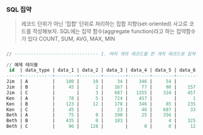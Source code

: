 ### SQL 집약

>레코드 단위가 아닌 '집합' 단위로 처리하는 집합 지향(set-oriented) 사고로 코드를 작성해보자.
>SQL에는 집약 함수(aggregate function)라고 하는 집약함수가 있다
>COUNT, SUM, AVG, MAX, MIN

##### 
```SQL
// ------------------------------- 1. 여러 개의 레코드를 한 개의 레코드로 집약 ------------------------------- //

// 예제 테이블
 id  | data_type | data_1 | data_2 | data_3 | data_4 | data_5 | data_6
-----+-----------+--------+--------+--------+--------+--------+--------
Jim  | A         |    100 |     10 |     34 |    346 |     54 |
Jim  | B         |     45 |      2 |    167 |     77 |     90 |    157
Jim  | C         |        |      3 |    687 |   1355 |    324 |    457
Ken  | A         |     78 |      5 |    724 |    457 |        |      1
Ken  | B         |    123 |     12 |    178 |    346 |     85 |    235
Ken  | C         |     45 |        |     23 |     46 |    687 |     33
Beth | A         |     75 |      0 |    190 |     25 |    356 |
Beth | B         |    435 |      0 |    183 |        |      4 |    325
Beth | C         |     96 |    128 |        |      0 |      0 |     12



```


